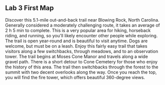 ## Lab 3 First Map
Discover this 5.1-mile out-and-back trail near Blowing Rock, North Carolina. Generally considered a moderately challenging route, it takes an average of 2 h 5 min to complete. This is a very popular area for hiking, horseback riding, and running, so you'll likely encounter other people while exploring. The trail is open year-round and is beautiful to visit anytime. Dogs are welcome, but must be on a leash.
Enjoy this fairly easy trail that takes visitors along a few switchbacks, through meadows, and to an observation tower. The trail begins at Moses Cone Manor and travels along a wide gravel path. There is a short detour to Cone Cemetery for those who enjoy the history of this area. The trail then switchbacks through the forest to the summit with two decent overlooks along the way. Once you reach the top, you will find the fire tower, which offers beautiful 360-degree views.
